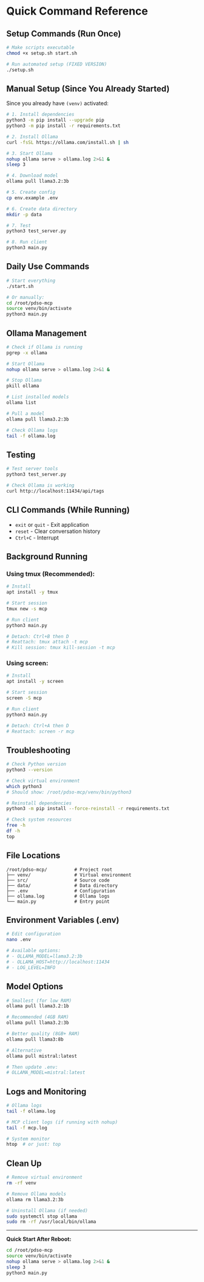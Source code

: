 # Quick Command Reference

## Setup Commands (Run Once)

```bash
# Make scripts executable
chmod +x setup.sh start.sh

# Run automated setup (FIXED VERSION)
./setup.sh
```

## Manual Setup (Since You Already Started)

Since you already have `(venv)` activated:

```bash
# 1. Install dependencies
python3 -m pip install --upgrade pip
python3 -m pip install -r requirements.txt

# 2. Install Ollama
curl -fsSL https://ollama.com/install.sh | sh

# 3. Start Ollama
nohup ollama serve > ollama.log 2>&1 &
sleep 3

# 4. Download model
ollama pull llama3.2:3b

# 5. Create config
cp env.example .env

# 6. Create data directory
mkdir -p data

# 7. Test
python3 test_server.py

# 8. Run client
python3 main.py
```

## Daily Use Commands

```bash
# Start everything
./start.sh

# Or manually:
cd /root/pdso-mcp
source venv/bin/activate
python3 main.py
```

## Ollama Management

```bash
# Check if Ollama is running
pgrep -x ollama

# Start Ollama
nohup ollama serve > ollama.log 2>&1 &

# Stop Ollama
pkill ollama

# List installed models
ollama list

# Pull a model
ollama pull llama3.2:3b

# Check Ollama logs
tail -f ollama.log
```

## Testing

```bash
# Test server tools
python3 test_server.py

# Check Ollama is working
curl http://localhost:11434/api/tags
```

## CLI Commands (While Running)

- `exit` or `quit` - Exit application
- `reset` - Clear conversation history
- `Ctrl+C` - Interrupt

## Background Running

### Using tmux (Recommended):
```bash
# Install
apt install -y tmux

# Start session
tmux new -s mcp

# Run client
python3 main.py

# Detach: Ctrl+B then D
# Reattach: tmux attach -t mcp
# Kill session: tmux kill-session -t mcp
```

### Using screen:
```bash
# Install
apt install -y screen

# Start session
screen -S mcp

# Run client
python3 main.py

# Detach: Ctrl+A then D
# Reattach: screen -r mcp
```

## Troubleshooting

```bash
# Check Python version
python3 --version

# Check virtual environment
which python3
# Should show: /root/pdso-mcp/venv/bin/python3

# Reinstall dependencies
python3 -m pip install --force-reinstall -r requirements.txt

# Check system resources
free -h
df -h
top
```

## File Locations

```
/root/pdso-mcp/          # Project root
├── venv/                # Virtual environment
├── src/                 # Source code
├── data/                # Data directory
├── .env                 # Configuration
├── ollama.log           # Ollama logs
└── main.py              # Entry point
```

## Environment Variables (.env)

```bash
# Edit configuration
nano .env

# Available options:
# - OLLAMA_MODEL=llama3.2:3b
# - OLLAMA_HOST=http://localhost:11434
# - LOG_LEVEL=INFO
```

## Model Options

```bash
# Smallest (for low RAM)
ollama pull llama3.2:1b

# Recommended (4GB RAM)
ollama pull llama3.2:3b

# Better quality (8GB+ RAM)
ollama pull llama3:8b

# Alternative
ollama pull mistral:latest

# Then update .env:
# OLLAMA_MODEL=mistral:latest
```

## Logs and Monitoring

```bash
# Ollama logs
tail -f ollama.log

# MCP client logs (if running with nohup)
tail -f mcp.log

# System monitor
htop  # or just: top
```

## Clean Up

```bash
# Remove virtual environment
rm -rf venv

# Remove Ollama models
ollama rm llama3.2:3b

# Uninstall Ollama (if needed)
sudo systemctl stop ollama
sudo rm -rf /usr/local/bin/ollama
```

---

**Quick Start After Reboot:**

```bash
cd /root/pdso-mcp
source venv/bin/activate
nohup ollama serve > ollama.log 2>&1 &
sleep 3
python3 main.py
```

